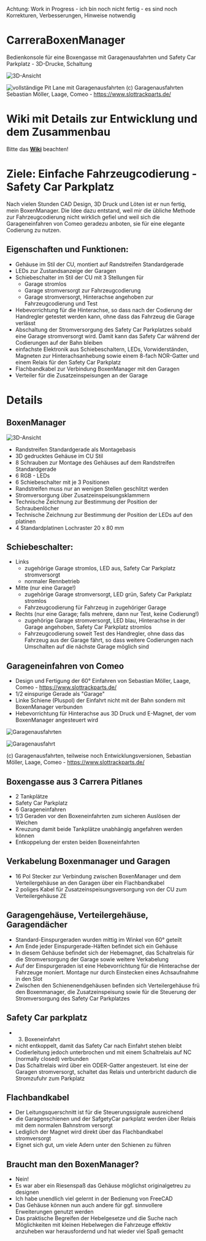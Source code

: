 Achtung: Work in Progress - ich bin noch nicht fertig - es sind noch Korrekturen, Verbesserungen, Hinweise notwendig

# CarreraBoxenManager
Bedienkonsole für eine Boxengasse mit Garagenausfahrten und Safety Car Parkplatz - 3D-Drucke, Schaltung

![3D-Ansicht](https://raw.githubusercontent.com/spitzlbergerj/CarreraBoxenManager/main/images/AnsichtVorne.png)  

![vollständige Pit Lane mit Garagenausfahrten](https://raw.githubusercontent.com/spitzlbergerj/CarreraBoxenManager/main/images/Boxengasse-Garagen.png) 
(c) Garagenausfahrten Sebastian Möller, Laage, Comeo - https://www.slottrackparts.de/

# Wiki mit Details zur Entwicklung und dem Zusammenbau
Bitte das **[Wiki](https://github.com/spitzlbergerj/CarreraBoxenManager/wiki)** beachten! 


# Ziele: Einfache Fahrzeugcodierung - Safety Car Parkplatz

Nach vielen Stunden CAD Design, 3D Druck und Löten ist er nun fertig, mein BoxenManager. Die Idee dazu entstand, weil mir die übliche Methode zur Fahrzeugcodierung nicht wirklich gefiel und weil sich die Garageneinfahren von Comeo geradezu anboten, sie für eine elegante Codierung zu nutzen.

## Eigenschaften und Funktionen:
- Gehäuse im Stil der CU, montiert auf Randstreifen Standardgerade
- LEDs zur Zustandsanzeige der Garagen
- Schiebeschalter im Stil der CU mit 3 Stellungen für
	- Garage stromlos
	- Garage stromversorgt zur Fahrzeugcodierung
	- Garage stromversorgt, Hinterachse angehoben zur Fahrzeugcodierung und Test
- Hebevorrichtung für die Hinterachse, so dass nach der Codierung der Handregler getestet werden kann, ohne dass das Fahrzeug die Garage verlässt
- Abschaltung der Stromversorgung des Safety Car Parkplatzes sobald eine Garage stromversorgt wird. Damit kann das Safety Car während der Codierungen auf der Bahn bleiben
- einfachste Elektronik aus Schiebeschaltern, LEDs, Vorwiderständen, Magneten zur Hinterachsanhebung sowie einem 8-fach NOR-Gatter und einem Relais für den Safety Car Parkplatz 
- Flachbandkabel zur Verbindung BoxenManager mit den Garagen
- Verteiler für die Zusatzeinspeisungen an der Garage

# Details

## BoxenManager
![3D-Ansicht](https://raw.githubusercontent.com/spitzlbergerj/CarreraBoxenManager/main/images/AnsichtVorne.png)  
- Randstreifen Standardgerade als Montagebasis
- 3D gedrucktes Gehäuse im CU Stil
- 8 Schrauben zur Montage des Gehäuses auf dem Randstreifen Standardgerade 
- 6 RGB - LEDs
- 6 Schiebeschalter mit je 3 Positionen
- Randstreifen muss nur an wenigen Stellen geschlitzt werden
- Stromversorgung über Zusatzeinspeisungsklammern
- Technische Zeichnung zur Bestimmung der Position der Schraubenlöcher
- Technische Zeichnung zur Bestimmung der Position der LEDs auf den platinen
- 4 Standardplatinen Lochraster 20 x 80 mm

## Schiebeschalter:
- Links
	- zugehörige Garage stromlos, LED aus, Safety Car Parkplatz stromversorgt
	- normaler Rennbetrieb 
- Mitte (nur eine Garage!) 
	- zugehörige Garage stromversorgt, LED grün, Safety Car Parkplatz stromlos
	- Fahrzeugcodierung für Fahrzeug in zugehöriger Garage
- Rechts (nur eine Garage; falls mehrere, dann nur Test, keine Codierung!)
	- zugehörige Garage stromversorgt, LED blau, Hinterachse in der Garage angehoben, Safety Car Parkplatz stromlos
	- Fahrzeugcodierung soweit Test des Handregler, ohne dass das Fahrzeug aus der Garage fährt, so dass weitere Codierungen nach Umschalten auf die nächste Garage möglich sind

## Garageneinfahren von Comeo
- Design und Fertigung der 60° Einfahren von Sebastian Möller, Laage, Comeo - https://www.slottrackparts.de/
- 1/2 einspurige Gerade als "Garage"
- Linke Schiene (Pluspol) der Einfahrt nicht mit der Bahn sondern mit BoxenManager verbunden
- Hebevorrichtung für Hinterachse aus 3D Druck und E-Magnet, der vom BoxenManager angesteuert wird

![Garagenausfahrten](https://raw.githubusercontent.com/spitzlbergerj/CarreraBoxenManager/main/images/Garagenausfahrt.png) 

![Garagenausfahrt](https://raw.githubusercontent.com/spitzlbergerj/CarreraBoxenManager/main/images/Garagenausfahrt-schraeg.png) 

(c) Garagenausfahrten, teilweise noch Entwicklungsversionen, Sebastian Möller, Laage, Comeo - https://www.slottrackparts.de/

## Boxengasse aus 3 Carrera Pitlanes
- 2 Tankplätze
- Safety Car Parkplatz 
- 6 Garageneinfahren
- 1/3 Geraden vor den Boxeneinfahrten zum sicheren Auslösen der Weichen 
- Kreuzung damit beide Tankplätze unabhängig angefahren werden können 
- Entkoppelung der ersten beiden Boxeneinfahrten

## Verkabelung Boxenmanager und Garagen
- 16 Pol Stecker zur Verbindung zwischen BoxenManager und dem Verteilergehäuse an den Garagen über ein Flachbandkabel
- 2 poliges Kabel für Zusatzeinspeisungsversorgung von der CU zum Verteilergehäuse ZE

## Garagengehäuse, Verteilergehäuse, Garagendächer
- Standard-Einspurgeraden wurden mittig im Winkel von 60° geteilt
- Am Ende jeder Einspurgerade-Häften befindet sich ein Gehäuse
- In diesem Gehäuse befindet sich der Hebemagnet, das Schaltrelais für die Stromversorgung der Garage sowie weitere Verkabelung
- Auf der Einspurgeraden ist eine Hebevorrichtung für die Hinterachse der Fahrzeuge moniert. Montage nur durch Einstecken eines Achsaufnahme in den Slot
- Zwischen den Schienenendgehäusen befinden sich Verteilergehäuse frü den Boxenmanager, die Zusatzeinspeisung sowie für die Steuerung der Stromversorgung des Safety Car Parkplatzes

## Safety Car parkplatz
- 3. Boxeneinfahrt 
- nicht entkoppelt, damit das Safety Car nach Einfahrt stehen bleibt
- Codierleitung jedoch unterbrochen und mit einem Schaltrelais auf NC (normally closed) verbunden
- Das Schaltrelais wird über ein ODER-Gatter angesteuert. Ist eine der Garagen stromversorgt, schaltet das Relais und unterbricht dadurch die Stromzufuhr zum Parkplatz

## Flachbandkabel
- Der Leitungsquerschnitt ist für die Steuerungssignale ausreichend
- die Garagenschienen und der SafgetyCar parkplatz werden über Relais mit dem normalen Bahnstrom versorgt
- Lediglich der Magnet wird direkt über das Flachbandkabel stromversorgt
- Eignet sich gut, um viele Adern unter den Schienen zu führen

## Braucht man den BoxenManager?
- Nein!
- Es war aber ein Riesenspaß das Gehäuse möglichst originalgetreu zu designen
- Ich habe unendlich viel gelernt in der Bedienung von FreeCAD
- Das Gehäuse können nun auch andere für ggf. sinnvollere Erweiterungen genutzt werden
- Das praktische Begreifen der Hebelgesetze und die Suche nach Möglichkeiten mit kleinen Hebelwegen die Fahrzeuge effektiv anzuheben war herausfordernd und hat wieder viel Spaß gemacht
